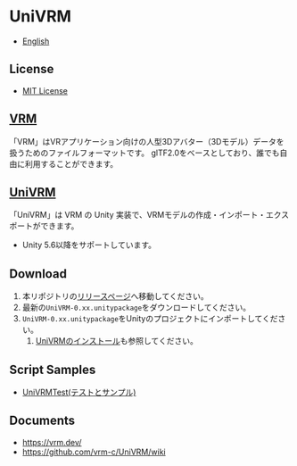 # UniVRM

* [English](README.md)

## License

* [MIT License](./LICENSE.txt)

## [VRM](https://vrm.dev/)

「VRM」はVRアプリケーション向けの人型3Dアバター（3Dモデル）データを扱うためのファイルフォーマットです。
glTF2.0をベースとしており、誰でも自由に利用することができます。

## [UniVRM](https://github.com/vrm-c/UniVRM)

「UniVRM」は VRM の Unity 実装で、VRMモデルの作成・インポート・エクスポートができます。  

* Unity 5.6以降をサポートしています。

## Download

1. 本リポジトリの[リリースページ](https://github.com/vrm-c/UniVRM/releases)へ移動してください。
1. 最新の``UniVRM-0.xx.unitypackage``をダウンロードしてください。
1. ``UniVRM-0.xx.unitypackage``をUnityのプロジェクトにインポートしてください。
    1. [UniVRMのインストール](https://vrm.dev/univrm/univrm_install/)も参照してください。
    
## Script Samples

* [UniVRMTest(テストとサンプル)](https://github.com/vrm-c/UniVRMTest)

## Documents

* https://vrm.dev/
* https://github.com/vrm-c/UniVRM/wiki
